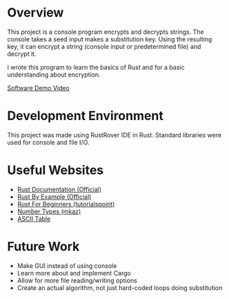 # Overview

This project is a console program encrypts and decrypts strings. The console takes a seed input makes a substitution key. Using the resulting key, it can encrypt a string (console input or predetermined file) and decrypt it.

I wrote this program to learn the basics of Rust and for a basic understanding about encryption.

[Software Demo Video](https://youtu.be/Ub11CNA1dJI)

# Development Environment

This project was made using RustRover IDE in Rust. Standard libraries were used for console and file I/O.

# Useful Websites

- [Rust Documentation (Official)](https://doc.rust-lang.org/book/title-page.html)
- [Rust By Example (Official)](https://doc.rust-lang.org/rust-by-example/index.html)
- [Rust For Beginners (tutorialspoint)](https://www.tutorialspoint.com/rust/index.htm)
- [Number Types (mkaz)](https://mkaz.blog/working-with-rust/numbers)
- [ASCII Table](https://www.asciitable.com/)

# Future Work

- Make GUI instead of using console
- Learn more about and implement Cargo
- Allow for more file reading/writing options 
- Create an actual algorithm, not just hard-coded loops doing substitution